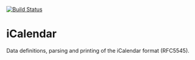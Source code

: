 [![Build Status](https://travis-ci.org/rcook/iCalendar.svg?branch=p-rcook-stack)](https://travis-ci.org/rcook/iCalendar)

# iCalendar
Data definitions, parsing and printing of the iCalendar format (RFC5545).
